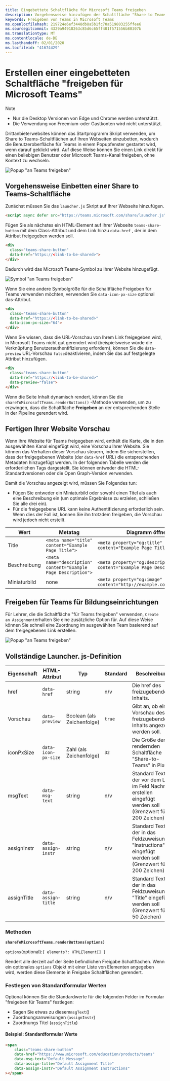 ```yaml
---
title: Eingebettete Schaltfläche für Microsoft Teams freigeben
description: Vorgehensweise hinzufügen der Schaltfläche "Share to Teams Embedded" auf Ihrer Website
keywords: Freigeben von Teams in Microsoft Teams
ms.openlocfilehash: 219724e6ef3448db8a5b1fc70a519803255ffee6
ms.sourcegitcommit: 4329a94918263c85d6c65ff401f571556b80307b
ms.translationtype: MT
ms.contentlocale: de-DE
ms.lasthandoff: 02/01/2020
ms.locfileid: "41674429"
---
```

# <a name="creating-a-share-to-teams-embedded-button"></a>Erstellen einer eingebetteten Schaltfläche "freigeben für Microsoft Teams"

>[!NOTE]
> * Nur die Desktop Versionen von Edge und Chrome werden unterstützt.
> * Die Verwendung von Freemium-oder Gastkonten wird nicht unterstützt.

Drittanbieterwebsites können das Startprogramm Skript verwenden, um Share to Teams-Schaltflächen auf Ihren Webseiten einzubetten, wodurch die Benutzeroberfläche für Teams in einem Popupfenster gestartet wird, wenn darauf geklickt wird. Auf diese Weise können Sie einen Link direkt für einen beliebigen Benutzer oder Microsoft Teams-Kanal freigeben, ohne Kontext zu wechseln.

![Popup "an Teams freigeben"](~/assets/images/share-to-teams-popup.png)

## <a name="how-to-embed-a-share-to-teams-button"></a>Vorgehensweise Einbetten einer Share to Teams-Schaltfläche

Zunächst müssen Sie das `launcher.js` Skript auf Ihrer Webseite hinzufügen.

```html
<script async defer src="https://teams.microsoft.com/share/launcher.js"></script>
```

Fügen Sie als nächstes ein HTML-Element auf Ihrer Webseite `teams-share-button` mit dem Class-Attribut und dem Link hinzu `data-href` , der in dem Attribut freigegeben werden soll.

```html
<div
  class="teams-share-button"
  data-href="https://<link-to-be-shared>">
</div>
```

Dadurch wird das Microsoft Teams-Symbol zu Ihrer Website hinzugefügt.

![Symbol "an Teams freigeben"](~/assets/icons/share-to-teams-icon.png)

Wenn Sie eine andere Symbolgröße für die Schaltfläche Freigeben für Teams verwenden möchten, verwenden Sie `data-icon-px-size` optional das-Attribut.

```html
<div
  class="teams-share-button"
  data-href="https://<link-to-be-shared>"
  data-icon-px-size="64">
</div>
```

Wenn Sie wissen, dass die URL-Vorschau von Ihrem Link freigegeben wird, in Microsoft Teams nicht gut gerendert wird (beispielsweise würde die Verknüpfung Benutzerauthentifizierung erfordern), können Sie die `data-preview` URL-Vorschau `false`deaktivieren, indem Sie das auf festgelegte Attribut hinzufügen.

```html
<div
  class="teams-share-button"
  data-href="https://<link-to-be-shared>"
  data-preview="false">
</div>
```

Wenn die Seite Inhalt dynamisch rendert, können Sie die `shareToMicrosoftTeams.renderButtons()` -Methode verwenden, um zu erzwingen, dass die Schaltfläche **Freigeben** an der entsprechenden Stelle in der Pipeline gerendert wird.

## <a name="crafting-your-website-preview"></a>Fertigen Ihrer Website Vorschau

Wenn Ihre Website für Teams freigegeben wird, enthält die Karte, die in den ausgewählten Kanal eingefügt wird, eine Vorschau Ihrer Website. Sie können das Verhalten dieser Vorschau steuern, indem Sie sicherstellen, dass der freigegebenen Website (der `data-href` URL) die entsprechenden Metadaten hinzugefügt werden. In der folgenden Tabelle werden die erforderlichen Tags dargestellt. Sie können entweder die HTML-Standardversionen oder die Open Graph-Version verwenden.

Damit die Vorschau angezeigt wird, müssen Sie Folgendes tun:

* Fügen Sie entweder ein Miniaturbild oder sowohl einen Titel als auch eine Beschreibung ein (um optimale Ergebnisse zu erzielen, schließen Sie alle drei ein).
* Für die freigegebene URL kann keine Authentifizierung erforderlich sein. Wenn dies der Fall ist, können Sie ihn trotzdem freigeben, die Vorschau wird jedoch nicht erstellt.

|Wert|Metatag| Diagramm öffnen|
|----|----|----|
|Title|`<meta name="title" content="Example Page Title">`|`<meta property="og:title" content="Example Page Title">`|
|Beschreibung|`<meta name="description" content="Example Page Description">`|`<meta property="og:description" content="Example Page Description">`|
|Miniaturbild| none |`<meta property="og:image" content="http://example.com/image.jpg">`|

## <a name="share-to-teams-for-education"></a>Freigeben für Teams für Bildungseinrichtungen

Für Lehrer, die die Schaltfläche "für Teams freigeben" verwenden, `Create an Assignment`erhalten Sie eine zusätzliche Option für. Auf diese Weise können Sie schnell eine Zuordnung im ausgewählten Team basierend auf dem freigegebenen Link erstellen.

![Popup "an Teams freigeben"](~/assets/images/share-to-teams-popup-edu.png)

## <a name="full-launcherjs-definition"></a>Vollständige Launcher. js-Definition

| Eigenschaft | HTML-Attribut | Typ | Standard | Beschreibung |
| -------------- | ---------------------- | --------------------- | ------- | ---------------------------------------------------------------------- |
| href | `data-href` | string | n/v | Die href des freizugebenden Inhalts. |
| Vorschau | `data-preview` | Boolean (als Zeichenfolge) | `true` | Gibt an, ob eine Vorschau des freizugebenden Inhalts angezeigt werden soll. |
| iconPxSize | `data-icon-px-size` | Zahl (als Zeichenfolge) | `32` | Die Größe der zu rendernden Schaltfläche "Share-to-Teams" in Pixel. |
| msgText | `data-msg-text` | string | n/v | Standard Text, der vor dem Link im Feld Nachricht erstellen eingefügt werden soll (Grenzwert für 200 Zeichen) |
| assignInstr | `data-assign-instr` | string | n/v | Standard Text, der in das Feldzuweisungen "Instructions" eingefügt werden soll (Grenzwert für 200 Zeichen) |
| assignTitle | `data-assign-title` | string | n/v | Standard Text, der in das Feldzuweisungen "Title" eingefügt werden soll (Grenzwert für 50 Zeichen) |

### <a name="methods"></a>Methoden

**`shareToMicrosoftTeams.renderButtons(options)`**

`options`(optional):`{ elements?: HTMLElement[] }`

Rendert alle derzeit auf der Seite befindlichen Freigabe Schaltflächen. Wenn ein optionales `options` Objekt mit einer Liste von Elementen angegeben wird, werden diese Elemente in Freigabe Schaltflächen gerendert.

### <a name="setting-default-form-values"></a>Festlegen von Standardformular Werten

Optional können Sie die Standardwerte für die folgenden Felder im Formular "freigeben für Teams" festlegen:

* Sagen Sie etwas zu diesem`msgText`()
* Zuordnungsanweisungen (`assignInstr`)
* Zuordnungs Titel (`assignTitle`)

#### <a name="example-default-form-values"></a>Beispiel: Standardformular Werte

```html
<span
    class="teams-share-button"
    data-href="https://www.microsoft.com/education/products/teams"
    data-msg-text="Default Message"
    data-assign-title="Default Assignment Title"
    data-assign-instr="Default Assignment Instructions"
></span>
```
